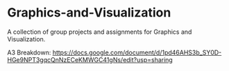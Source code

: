 # Graphics-and-Visualization

A collection of group projects and assignments for Graphics and Visualization.

A3 Breakdown:
https://docs.google.com/document/d/1pd46AHS3b_SY0D-HGe9NPT3gqcQnNzECeKMWGC41gNs/edit?usp=sharing
